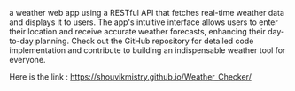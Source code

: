 a weather web app using a RESTful API that fetches real-time weather data and displays it to users. The app's intuitive interface allows users to enter their location and receive accurate weather forecasts, enhancing their day-to-day planning. Check out the GitHub repository for detailed code implementation and contribute to building an indispensable weather tool for everyone.


Here is the link : https://shouvikmistry.github.io/Weather_Checker/
